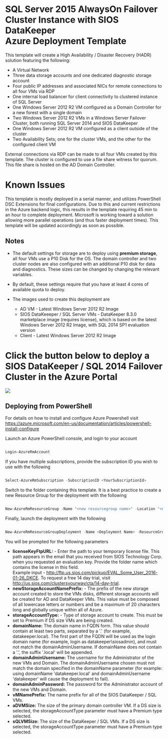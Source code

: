 # SQL Server 2015 AlwaysOn Failover Cluster Instance with SIOS DataKeeper<br/>Azure Deployment Template

This template will create a High Availability / Disaster Recovery (HADR) solution featuring the following:
+	A Virtual Network
+	Three data storage accounts and one dedicated diagnostic storage account
+	Four public IP addresses and associated NICs for remote connections to all four VMs via RDP
+	One internal load balancer for client connectivity to clustered instance of SQL Server
+	One Windows Server 2012 R2 VM configured as a Domain Controller for a new forest with a single domain
+	Two Windows Server 2012 R2 VMs in a Windows Server Failover Cluster, both running SQL Server 2014 and SIOS DataKeeper
+	One Windows Server 2012 R2 VM configured as a client outside of the cluster
+	Two Availability Sets; one for the cluster VMs, and the other for the configured client VM

External connections via RDP can be made to all four VMs created by this template.
The cluster is configured to use a file share witness for quorum. This file share is hosted on the AD Domain Controller.

# Known Issues

This template is mostly deployed in a serial manner, and utilizes PowerShell DSC Extensions for final configurations. Due to this and current restrictions in the Azure backend logic, this results in the template requiring 45 min to an hour to complete deployment. Microsoft is working toward a solution allowing more parallel operations (and thus faster deployment times). This template will be updated accordingly as soon as possible.

## Notes

+	The default settings for storage are to deploy using **premium storage**, all four VMs use a P10 Disk for the OS. The domain controller and two cluster nodes are also configured with an additional P10 disk for data and diagnostics. These sizes can be changed by changing the relevant variables.

+ 	By default, these settings require that you have at least 4 cores of available quota to deploy.

+ 	The images used to create this deployment are
	+ 	AD VM - Latest Windows Server 2012 R2 Image
	+ 	SIOS DataKeeeper / SQL Server VMs - DataKeeper 8.3.0 marketplace image (requires license), which is based on the latest Windows Server 2012 R2 Image,  with SQL 2014 SP1 evaluation version 
	+ 	Client - Latest Windows Server 2012 R2 Image  
	
# Click the button below to deploy a<br/>SIOS DataKeeper / SQL 2014 Failover Cluster in the Azure Portal
<a href="https://portal.azure.com/#create/Microsoft.Template/uri/https%3A%2F%2Fraw.githubusercontent.com%2FSIOSDataKeeper%2FSIOSDataKeeper-SQL-Cluster%2Fmaster%2Fazuredeploy.json" target="_blank">
    <img src="http://azuredeploy.net/deploybutton.png"/>
</a>

## Deploying from PowerShell

For details on how to install and configure Azure Powershell visit <br/>https://azure.microsoft.com/en-us/documentation/articles/powershell-install-configure

Launch an Azure PowerShell console, and login to your account 
```PowerShell

Login-AzureRmAccount 

```

If you have multiple subscriptions, provide the subscription ID you wish to use with the following
```PowerShell

Select-AzureRmSubscription -SubscriptionID <YourSubscriptionId>

``` 

Switch to the folder containing this template. It is a best practice to create a new Resource Group for the deployment with the following

```PowerShell

New-AzureRmResourceGroup -Name "<new resourcegroup name>" -Location "<new resourcegroup location>"

```

Finally, launch the deployment with the following
```PowerShell

New-AzureRmResourceGroupDeployment -Name <Deployment Name> -ResourceGroupName <resource group name> -TemplateFile .\azuredeploy.json

```

You will be prompted for the following parameters

+ **licenseKeyFtpURL:** - Enter the path to your temporary license file. This path appears in the email that you received from SIOS Technology Corp. when you requested an evaluation key. Provide the folder name which contains the license in this field.<br/>Example input - http://ftp.us.sios.com/pickup/EVAL_Some_User_2016-01-26_DKCE. To request a free 14 day trial, visit http://us.sios.com/clustersyourway/cta/14-day-trial.
+ **newStorageAccountNamePrefix:** - The prefix of the new storage account created to store the VMs disks, different storage accounts will be created for AD and DataKeeper VMs. This value must be composed of all lowercase letters or numbers and be a maximum of 20 characters long and globally unique within all of Azure.
+ **storageAccountType:** - Type of storage account to create. This must be set to Premium if DS size VMs are being created.
+ **domainName:** The domain name in FQDN form. This value should contain at least two parts, separated by a '.' (for example, datakeeper.local). The first part of the FQDN will be used as the login domain name (for example, login as datakeeper&#92;siosadmin), and must not match the domainAdminUsername. If domainName does not contain a '.', the suffix '.local' will be appended.
+ **domainAdminUsername:** The username for the Administrator of the new VMs and Domain. The domainAdminUsername chosen must not match the domain specified in the domainName parameter (for example: using domainName 'datakeeper.local' and domainAdminUsername 'datakeeper' will cause the deployment to fail).
+ **domainAdminPassword:** The password for the Administrator account of the new VMs and Domain.
+ **vMNamePrefix:** The name prefix for all of the SIOS DataKeeper / SQL VMs.
+ **aDVMSize:** The size of the primary domain controller VM. If a DS size is selected, the storageAccountType parameter must have a Premium type selected.
+ **sQLVMSize:** The size of the DataKeeper / SQL VMs. If a DS size is selected, the storageAccountType parameter must have a Premium type selected.

